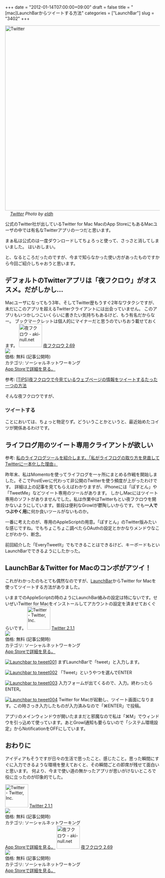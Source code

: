 +++
date = "2012-01-14T07:00:00+09:00"
draft = false
title = "[mac]LaunchBarからツイートする方法"
categories = ["LaunchBar"]
slug = "3402"
+++

<p><a href="http://www.flickr.com/photos/22480788@N08/5858249526/" title="Twitter by eldh, on Flickr" target="_blank"><img class="flickr_photo" src="http://farm6.static.flickr.com/5221/5858249526_2298a25375.jpg"  alt="Twitter" width="600px"/></a><br /><cite class="flickr_photographer"><img src="http://farm4.static.flickr.com/3329/favicons/72157601614001242_7730.png" width="16" /><a href="http://www.flickr.com/photos/22480788@N08/5858249526/">Twitter</a> Photo by <a href="http://www.flickr.com/photos/22480788@N08/">eldh</a></cite></p>
公式のTwitter社が出しているTwitter for Mac
MacのApp StoreにもあるMacユーザの中では有名なTwitterアプリの一つだと思います。

まぁ私は公式のは一度ダウンロードしてちょろっと使って、さっさと消してしまいました。
はいおしまい。

と、なるところだったのですが、今まで知らなかった使い方があったものですから今回ご紹介しちゃおうと思います。<!--more--><h2>デフォルトのTwitterアプリは「夜フクロウ」がオススメ。だがしかし…</h2>
Macユーザになってもう3年、そしてTwitter歴もうすぐ2年なワタクシですが、未だにこのアプリを超えるTwitterクライアントには出会っていません。
このアプリもいつかしつこいくらいに書きたい気持ちもあるけど、もう有名だからなー。
ブックマークレットは個人的にマイナーだと思うのでいちおう載せておくます。
<a href="http://itunes.apple.com/jp/app//id428834068?mt=12&uo=4" target="new"><img class="appstorehelper_appicn" width="75" height="75" src="http://a2.mzstatic.com/us/r1000/074/Purple/e1/57/a9/mzi.kgskldns.512x512-75.png" alt="夜フクロウ - aki-null.net"></a>
<a href="http://itunes.apple.com/jp/app//id428834068?mt=12&uo=4" target="new">夜フクロウ 2.69</a><br>
<a href="http://itunes.apple.com/jp/app//id428834068?mt=12&uo=4" target="itunes_store"><img class="appstorehelper_icn" src="http://ax.phobos.apple.com.edgesuite.net/ja_jp/images/web/linkmaker/badge_macappstore-sm.gif" ></a><br>
価格: 無料 (記事公開時)<br>
カテゴリ: ソーシャルネットワーキング<br>
<a href="http://itunes.apple.com/jp/app//id428834068?mt=12&uo=4" target="new">App Storeで詳細を見る。</a>
<p>参考: <a href="https://knk-n.com/2011/09/07/yorufukurou_webpage_tweet/" target="_blank">[TIPS]夜フクロウで今見ているウェブページの情報をツイートするたった一つの方法</a><a href="http://b.hatena.ne.jp/entry/https://knk-n.com/2011/09/07/yorufukurou_webpage_tweet/" target="_blank"><img src="http://b.hatena.ne.jp/entry/image/https://knk-n.com/2011/09/07/yorufukurou_webpage_tweet/" alt="" /></a></p>

そんな夜フクロウですが、
<h3>ツイートする</h3>
ことにおいては、ちょっと物足りず。どういうことかというと、最近始めたコイツが関係あるわけです。

<h2>ライフログ用のツイート専用クライアントが欲しい</h2>
<p>参考: <a href="https://knk-n.com/2011/12/29/lifelog2twitter/" target="_blank">私のライフログツールを紹介します。「私がライフログの取り方を見直してTwitterに一本化した理由」</a><a href="http://b.hatena.ne.jp/entry/https://knk-n.com/2011/12/29/lifelog2twitter/" target="_blank"><img src="http://b.hatena.ne.jp/entry/image/https://knk-n.com/2011/12/29/lifelog2twitter/" alt="" /></a>
</p>
昨年末、私はMomentoを使ってライフログを一ヶ所にまとめる作戦を開始しました。そこでPostEverに代わって非公開のTwitterを使う頻度が上がったわけです。
詳細は上の記事を見てもらえばわかりますが、iPhoneには「ぽすとん」や「TweetMe」などツイート専用のツールがあります。
しかしMacにはツイート専用のソフトがありませんでした。私は作業中はTwitterもとい夜フクロウを開かないようにしています。普段は便利なGrowlが鬱陶しいからです。でも<strong>一人でつぶやく用</strong>に何か良いツールがないものか。

一番に考えたのが、専用のAppleScriptの用意。「ぽすとん」のTwitter版みたいな感じですね。でもちょこちょこ調べたらOAuthの設定とかかなりメンドウなことがわかり、断念。

前回紹介した「EveryTweetIt」でもできることはできるけど、キーボードもといLaunchBarでできるようにしたかった。

<h2>LaunchBar＆Twitter for Macのコンボがアツイ！</h2>
これがわかったのもとても偶然なのですが、<a href="http://www.obdev.at/products/launchbar/index.html">LaunchBar</a>からTwitter for Macを使ってツイートする方法がありました。

いままでのAppleScriptの時のようにLaunchBar絡みの設定は特にないです。せいぜいTwitter for Macをインストールしてアカウントの設定を済ませておくぐらいです。
<a href="http://itunes.apple.com/jp/app/twitter/id409789998?mt=12&uo=4" target="new"><img class="appstorehelper_appicn" width="75" height="75" src="http://a2.mzstatic.com/us/r1000/054/Purple/46/11/cc/mzi.fzyeykio.512x512-75.png" alt="Twitter - Twitter, Inc."></a>
<a href="http://itunes.apple.com/jp/app/twitter/id409789998?mt=12&uo=4" target="new">Twitter 2.1.1</a><br>
<a href="http://itunes.apple.com/jp/app/twitter/id409789998?mt=12&uo=4" target="itunes_store"><img class="appstorehelper_icn" src="http://ax.phobos.apple.com.edgesuite.net/ja_jp/images/web/linkmaker/badge_macappstore-sm.gif" ></a><br>
価格: 無料 (記事公開時)<br>
カテゴリ: ソーシャルネットワーキング<br>
<a href="http://itunes.apple.com/jp/app/twitter/id409789998?mt=12&uo=4" target="new">App Storeで詳細を見る。</a>


<a href="https://knk-n.com/images/2012/01/launchbar-to-tweet001.png" title="Launchbar to tweet001"><img src="https://knk-n.com/images/2012/01/launchbar-to-tweet001.png" alt="Launchbar to tweet001" title="launchbar-to-tweet001.png" /></a>
まずLaunchBarで「tweet」と入力します。

<a href="https://knk-n.com/images/2012/01/launchbar-to-tweet002.png" title="Launchbar to tweet002"><img src="https://knk-n.com/images/2012/01/launchbar-to-tweet002.png" alt="Launchbar to tweet002" title="launchbar-to-tweet002.png" /></a>
「Tweet」というやつを選んでENTER

<a href="https://knk-n.com/images/2012/01/launchbar-to-tweet003.png" title="Launchbar to tweet003"><img src="https://knk-n.com/images/2012/01/launchbar-to-tweet003.png" alt="Launchbar to tweet003" title="launchbar-to-tweet003.png" /></a>
入力フォームが出てくるので、入力。終わったらENTER。

<a href="https://knk-n.com/images/2012/01/launchbar-to-tweet004.png" title="Launchbar to tweet004"><img src="https://knk-n.com/images/2012/01/launchbar-to-tweet004.png" alt="Launchbar to tweet004" title="launchbar-to-tweet004.png" /></a>
Twitter for Macが起動し、ツイート画面になります。この時さっき入力したものが入力済みなので「⌘ENTER」で投稿。

アプリのメインウィンドウが開いたままだと邪魔なので私は「⌘M」でウィンドウを引っ込めて使っています。あとGrowl通知も要らないので「システム環境設定」からNotificationをOFFにしています。

<h2>おわりに</h2>
アイディアもそうですが日々の生活で思ったこと、感じたこと。思った瞬間にすぐに入力できるような環境を整えておくと、その瞬間ごとの即席が残せて面白いと思います。
何より、今まで使い道の無かったアプリが思いがけないところで役に立ったのが印象的でした。

<a href="http://itunes.apple.com/jp/app/twitter/id409789998?mt=12&uo=4" target="new"><img class="appstorehelper_appicn" width="75" height="75" src="http://a2.mzstatic.com/us/r1000/054/Purple/46/11/cc/mzi.fzyeykio.512x512-75.png" alt="Twitter - Twitter, Inc."></a>
<a href="http://itunes.apple.com/jp/app/twitter/id409789998?mt=12&uo=4" target="new">Twitter 2.1.1</a><br>
<a href="http://itunes.apple.com/jp/app/twitter/id409789998?mt=12&uo=4" target="itunes_store"><img class="appstorehelper_icn" src="http://ax.phobos.apple.com.edgesuite.net/ja_jp/images/web/linkmaker/badge_macappstore-sm.gif" ></a><br>
価格: 無料 (記事公開時)<br>
カテゴリ: ソーシャルネットワーキング<br>
<a href="http://itunes.apple.com/jp/app/twitter/id409789998?mt=12&uo=4" target="new">App Storeで詳細を見る。</a>
<a href="http://itunes.apple.com/jp/app//id428834068?mt=12&uo=4" target="new"><img class="appstorehelper_appicn" width="75" height="75" src="http://a2.mzstatic.com/us/r1000/074/Purple/e1/57/a9/mzi.kgskldns.512x512-75.png" alt="夜フクロウ - aki-null.net"></a>
<a href="http://itunes.apple.com/jp/app//id428834068?mt=12&uo=4" target="new">夜フクロウ 2.69</a><br>
<a href="http://itunes.apple.com/jp/app//id428834068?mt=12&uo=4" target="itunes_store"><img class="appstorehelper_icn" src="http://ax.phobos.apple.com.edgesuite.net/ja_jp/images/web/linkmaker/badge_macappstore-sm.gif" ></a><br>
価格: 無料 (記事公開時)<br>
カテゴリ: ソーシャルネットワーキング<br>
<a href="http://itunes.apple.com/jp/app//id428834068?mt=12&uo=4" target="new">App Storeで詳細を見る。</a>
